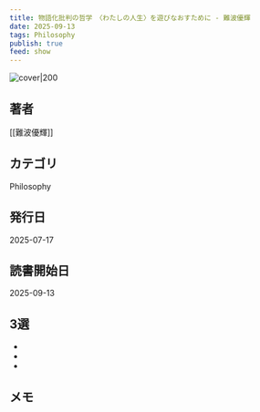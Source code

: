 ```yaml
---
title: 物語化批判の哲学　〈わたしの人生〉を遊びなおすために - 難波優輝
date: 2025-09-13
tags: Philosophy
publish: true
feed: show
---
```

![cover|200](http://books.google.com/books/content?id=T5VrEQAAQBAJ&printsec=frontcover&img=1&zoom=1&edge=curl&source=gbs_api)
## 著者
[[難波優輝]]
## カテゴリ
Philosophy
## 発行日
2025-07-17
## 読書開始日
2025-09-13

## 3選
 - 
 - 
 - 
## メモ

